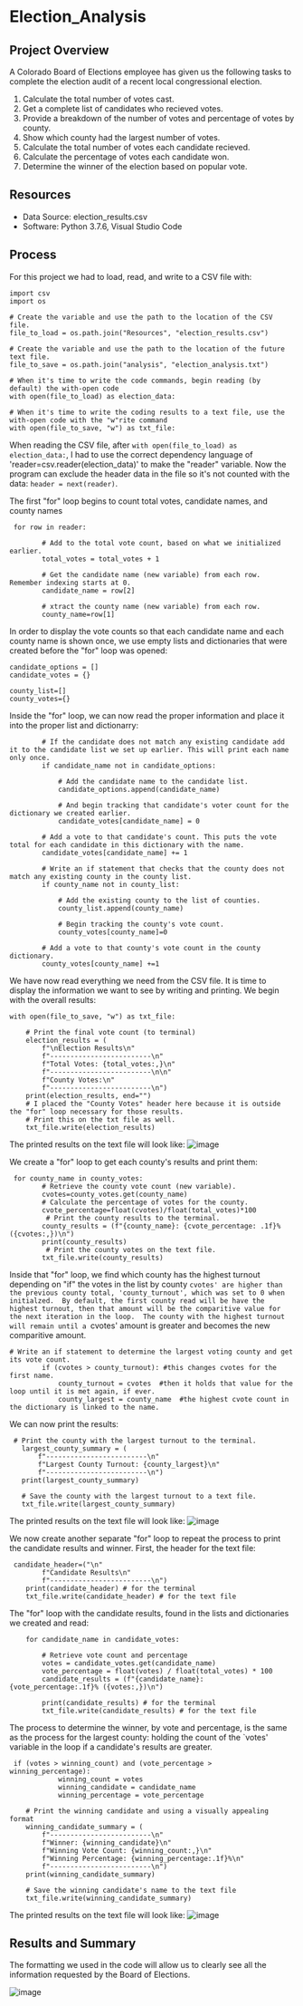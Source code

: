 # Election_Analysis

## Project Overview
A Colorado Board of Elections employee has given us the following tasks to complete the election audit of a recent local congressional election.

1. Calculate the total number of votes cast.
2. Get a complete list of candidates who recieved votes.
3. Provide a breakdown of the number of votes and percentage of votes by county.
4. Show which county had the largest number of votes.
5. Calculate the total number of votes each candidate recieved.
6. Calculate the percentage of votes each candidate won.
7. Determine the winner of the election based on popular vote.

## Resources
- Data Source: election_results.csv
- Software: Python 3.7.6, Visual Studio Code

## Process
For this project we had to load, read, and write to a CSV file with:

```
import csv
import os
```
```
# Create the variable and use the path to the location of the CSV file.
file_to_load = os.path.join("Resources", "election_results.csv")
```
```
# Create the variable and use the path to the location of the future text file.
file_to_save = os.path.join("analysis", "election_analysis.txt")
```
```
# When it's time to write the code commands, begin reading (by default) the with-open code
with open(file_to_load) as election_data:
```
```
# When it's time to write the coding results to a text file, use the with-open code with the "w"rite command
with open(file_to_save, "w") as txt_file:
```
When reading the CSV file, after `with open(file_to_load) as election_data:`, I had to use the correct dependency language of 'reader=csv.reader(election_data)' to make the "reader" variable.  Now the program can exclude the header data in the file so it's not counted with the data:  `header = next(reader)`.

The first "for" loop begins to count total votes, candidate names, and county names
```
 for row in reader:

        # Add to the total vote count, based on what we initialized earlier.
        total_votes = total_votes + 1

        # Get the candidate name (new variable) from each row. Remember indexing starts at 0.
        candidate_name = row[2]

        # xtract the county name (new variable) from each row.
        county_name=row[1]
```
In order to display the vote counts so that each candidate name and each county name is shown once, we use empty lists and dictionaries that were created before the "for" loop was opened:
```
candidate_options = []
candidate_votes = {}

county_list=[]
county_votes={}
```
Inside the "for" loop, we can now read the proper information and place it into the proper list and dictionarry:
```
        # If the candidate does not match any existing candidate add it to the candidate list we set up earlier. This will print each name only once.
        if candidate_name not in candidate_options:

            # Add the candidate name to the candidate list.
            candidate_options.append(candidate_name)

            # And begin tracking that candidate's voter count for the dictionary we created earlier.
            candidate_votes[candidate_name] = 0

        # Add a vote to that candidate's count. This puts the vote total for each candidate in this dictionary with the name.
        candidate_votes[candidate_name] += 1

        # Write an if statement that checks that the county does not match any existing county in the county list.
        if county_name not in county_list:

            # Add the existing county to the list of counties.
            county_list.append(county_name)

            # Begin tracking the county's vote count.
            county_votes[county_name]=0

        # Add a vote to that county's vote count in the county dictionary.
        county_votes[county_name] +=1
```
We have now read everything we need from the CSV file.  It is time to display the information we want to see by writing and printing.
We begin with the overall results:
```
with open(file_to_save, "w") as txt_file:

    # Print the final vote count (to terminal)
    election_results = (
        f"\nElection Results\n"
        f"-------------------------\n"
        f"Total Votes: {total_votes:,}\n"
        f"-------------------------\n\n"
        f"County Votes:\n"
        f"-------------------------\n")   
    print(election_results, end="")
    # I placed the "County Votes" header here because it is outside the "for" loop necessary for those results.
    # Print this on the txt file as well.
    txt_file.write(election_results)
```
The printed results on the text file will look like:
![image](https://github.com/jakatz87/Election_Analysis/blob/main/Resources/General%20Results%20Header.png)

We create a "for" loop to get each county's results and print them:
```
 for county_name in county_votes:
        # Retrieve the county vote count (new variable).
        cvotes=county_votes.get(county_name)
        # Calculate the percentage of votes for the county.
        cvote_percentage=float(cvotes)/float(total_votes)*100
         # Print the county results to the terminal.
        county_results = (f"{county_name}: {cvote_percentage: .1f}% ({cvotes:,})\n")
        print(county_results)
         # Print the county votes on the text file.
        txt_file.write(county_results)
```
Inside that "for" loop, we find which county has the highest turnout depending on "if" the votes in the list by county `cvotes' are higher than the previous county total, 'county_turnout', which was set to 0 when initialzed.  By default, the first county read will be have the highest turnout, then that amount will be the comparitive value for the next iteration in the loop.  The county with the highest turnout will remain until a `cvotes' amount is greater and becomes the new comparitive amount.
```
# Write an if statement to determine the largest voting county and get its vote count.
        if (cvotes > county_turnout): #this changes cvotes for the first name.
            county_turnout = cvotes  #then it holds that value for the loop until it is met again, if ever.
            county_largest = county_name  #the highest cvote count in the dictionary is linked to the name.
 ```
 We can now print the results:
 ```
  # Print the county with the largest turnout to the terminal.
    largest_county_summary = (
        f"-------------------------\n"
        f"Largest County Turnout: {county_largest}\n"
        f"-------------------------\n")
    print(largest_county_summary)

    # Save the county with the largest turnout to a text file.
    txt_file.write(largest_county_summary)
```
The printed results on the text file will look like:
![image](https://github.com/jakatz87/Election_Analysis/blob/main/Resources/County%20Turnout%20Print%20Results.png)

We now create another separate "for" loop to repeat the process to print the candidate results and winner.
First, the header for the text file:
```
 candidate_header=("\n"
        f"Candidate Results\n"
        f"-------------------------\n")
    print(candidate_header) # for the terminal
    txt_file.write(candidate_header) # for the text file
```
The "for" loop with the candidate results, found in the lists and dictionaries we created and read:
```
    for candidate_name in candidate_votes:

        # Retrieve vote count and percentage
        votes = candidate_votes.get(candidate_name)
        vote_percentage = float(votes) / float(total_votes) * 100
        candidate_results = (f"{candidate_name}: {vote_percentage:.1f}% ({votes:,})\n")

        print(candidate_results) # for the terminal
        txt_file.write(candidate_results) # for the text file
```
The process to determine the winner, by vote and percentage, is the same as the process for the largest county: holding the count of the `votes' variable in the loop if a candidate's results are greater.
```
 if (votes > winning_count) and (vote_percentage > winning_percentage):
            winning_count = votes
            winning_candidate = candidate_name
            winning_percentage = vote_percentage

    # Print the winning candidate and using a visually appealing format
    winning_candidate_summary = (
        f"-------------------------\n"
        f"Winner: {winning_candidate}\n"
        f"Winning Vote Count: {winning_count:,}\n"
        f"Winning Percentage: {winning_percentage:.1f}%\n"
        f"-------------------------\n")
    print(winning_candidate_summary)

    # Save the winning candidate's name to the text file
    txt_file.write(winning_candidate_summary)
```
The printed results on the text file will look like:
![image](https://github.com/jakatz87/Election_Analysis/blob/main/Resources/Candidate%20Print%20Results.png)

## Results and Summary
The formatting we used in the code will allow us to clearly see all the information requested by the Board of Elections.

![image](https://github.com/jakatz87/Election_Analysis/blob/main/Resources/Results%20Screenshot.png)
